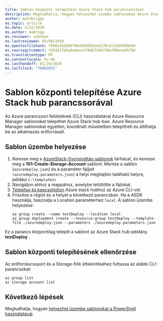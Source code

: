 ```yaml
---
title: Sablon központi telepítése Azure Stack hub parancssorával
description: Megtudhatja, hogyan helyezhet üzembe sablonokat Azure Stack hubhoz az Azure platformfüggetlen parancssori felületének (CLI) használatával.
author: mattbriggs
ms.topic: article
ms.date: 1/22/2020
ms.author: mabrigg
ms.reviewer: unknown
ms.lastreviewed: 05/09/2019
ms.openlocfilehash: 7566a1b2b607064560302ee5178c5c52b5098e94
ms.sourcegitcommit: fd5d217d3a8adeec2f04b74d4728e709a4a95790
ms.translationtype: MT
ms.contentlocale: hu-HU
ms.lasthandoff: 01/29/2020
ms.locfileid: "76883831"
---
```

# <a name="deploy-a-template-with-the-command-line-in-azure-stack-hub"></a>Sablon központi telepítése Azure Stack hub parancssorával

Az Azure parancssori felületének (CLI) használatával Azure Resource Manager sablonokat telepíthet Azure Stack hub-ban. Azure Resource Manager sablonokat egyetlen, koordinált műveletben telepítheti és állíthatja be az alkalmazás erőforrásait.

## <a name="deploy-template"></a>Sablon üzembe helyezése

1. Keresse meg a [AzureStack-Gyorsindítás-sablonok](https://aka.ms/AzureStackGitHub) tárházat, és keresse meg a **101-Create-Storage-Account** sablont. Mentse a sablon (`azuredeploy.json`) és a paraméter fájljait `(azuredeploy.parameters.json`) a helyi meghajtón található helyre, például `C:\templates\`
2. Navigáljon ahhoz a mappához, amelybe letöltötte a fájlokat. 
3. [Telepítse és kapcsolódjon](azure-stack-version-profiles-azurecli2.md) Azure stack hubhoz az Azure CLI-vel.
4. Frissítse a régiót és a helyet a következő parancsban. Ha a ASDK használja, használja a Location paraméterhez `local`. A sablon üzembe helyezése:
    ```azurecli
    az group create --name testDeploy --location local
    az group deployment create --resource-group testDeploy --template-file ./azuredeploy.json --parameters ./azuredeploy.parameters.json
    ```

Ez a parancs központilag telepíti a sablont az Azure Stack hub-példány **testDeploy** .

## <a name="validate-template-deployment"></a>Sablon központi telepítésének ellenőrzése

Az erőforráscsoport és a Storage-fiók áttekintéséhez futtassa az alábbi CLI-parancsokat:

```azurecli
az group list
az storage account list
```

## <a name="next-steps"></a>Következő lépések

Megtudhatja, hogyan [helyezhet üzembe sablonokat a PowerShell használatával](azure-stack-deploy-template-powershell.md).
